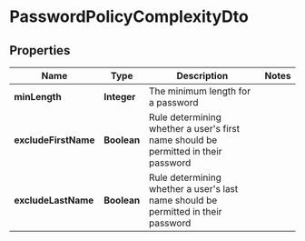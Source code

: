 

# PasswordPolicyComplexityDto


## Properties

| Name | Type | Description | Notes |
|------------ | ------------- | ------------- | -------------|
|**minLength** | **Integer** | The minimum length for a password |  |
|**excludeFirstName** | **Boolean** | Rule determining whether a user&#39;s first name should be permitted in their password |  |
|**excludeLastName** | **Boolean** | Rule determining whether a user&#39;s last name should be permitted in their password |  |



